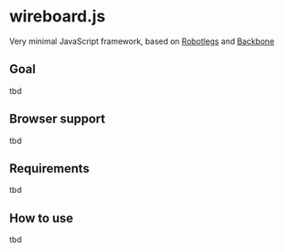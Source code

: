 # wireboard.js
Very minimal JavaScript framework, based on [Robotlegs](https://github.com/robotlegs/robotlegs-framework) and [Backbone](https://github.com/jashkenas/backbone)

## Goal

tbd

## Browser support

tbd

## Requirements

tbd

## How to use

tbd